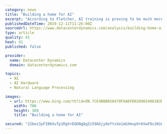 ```yaml
---
category: news
title: "Building a home for AI"
excerpt: "According to Fletcher, AI training is proving to be much more compute-intensive than traditional HPC workloads that the company is used to, like computational fluid dynamics. “We have people like DeepL [a machine translation service] in our data center that are running tens of racks full of GPU-powered servers; they are running them at 95 ..."
publishedDateTime: 2019-12-11T11:26:00Z
sourceUrl: https://www.datacenterdynamics.com/analysis/building-home-ai/
type: article
quality: 41
heat: 41
published: false

provider:
  name: Datacenter Dynamics
  domain: datacenterdynamics.com

topics:
  - AI
  - AI Hardware
  - Natural Language Processing

images:
  - url: https://www.bing.com/th?id=ON.7CE4B8B850470F6A6FD0289654081B3D
    width: 700
    height: 368
    title: "Building a home for AI"

secured: "22bez3yFI0KXuTp1RgX+E6DNgQqZz59AGjy0oftsXe1mGXmvpO+6VwFOs1N1OYiBfmcfwcgNwP3MVFdfZ+F3RSnUKc+6L9g4+jrXiQJMLt7eEHtvLW2ylMc/y7k4R09TJObz1/Gx5QS5yzD3MRZ+BDdKE943kIYV9iT7JQwX5FxJPPsktG6YaT51jNGbGqjWdb7mwEMCmijwAKg/cWElQRj5bQRCxWvvIEenxLgja2ETPC3EvrRERnOmw5t/i5mCus5XjDJGMALz62hZdTh4HA==;OXONQ8+W+X0Bp2GXCa8h5g=="
---
```


